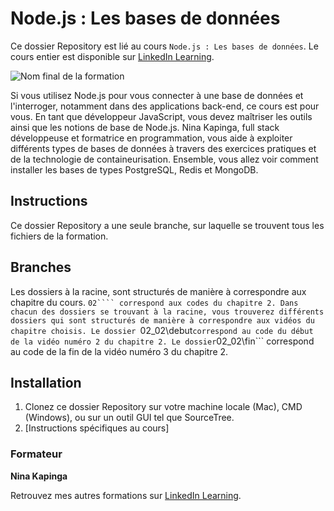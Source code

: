 # Node.js : Les bases de données

Ce dossier Repository est lié au cours `Node.js : Les bases de données`. Le cours entier est disponible sur [LinkedIn Learning][lil-course-url].

![Nom final de la formation][lil-thumbnail-url] 

Si vous utilisez Node.js pour vous connecter à une base de données et l'interroger, notamment dans des applications back-end, ce cours est pour vous. En tant que développeur JavaScript, vous devez maîtriser les outils ainsi que les notions de base de Node.js. Nina Kapinga, full stack développeuse et formatrice en programmation, vous aide à exploiter différents types de bases de données à travers des exercices pratiques et de la technologie de containeurisation. Ensemble, vous allez voir comment installer les bases de types PostgreSQL, Redis et MongoDB.

## Instructions

Ce dossier Repository a une seule branche, sur laquelle se trouvent tous les fichiers  de la formation.

## Branches

Les dossiers à la racine, sont structurés de manière à correspondre aux chapitre du cours. 
```02```` correspond aux codes du chapitre 2.
Dans chacun des dossiers se trouvant à la racine, vous trouverez différents dossiers qui sont structurés de manière à correspondre aux vidéos du chapitre choisis.
Le dossier ```02_02\debut``` correspond au code du début de la vidéo numéro 2 du chapitre 2.
Le dossier ```02_02\fin``` correspond au code de la fin de la vidéo numéro 3 du chapitre 2.


## Installation

1. Clonez ce dossier Repository sur votre machine locale (Mac), CMD (Windows), ou sur un outil GUI tel que SourceTree. 
2. [Instructions spécifiques au cours] 


### Formateur

**Nina Kapinga** 

 Retrouvez mes autres formations sur [LinkedIn Learning](https://www.linkedin.com/learning/instructors/nina-kapinga).
 
[lil-course-url]: https://www.linkedin.com/learning/node-js-les-bases-de-donnees/bienvenue-dans-node-js-les-bases-de-donnees
[lil-thumbnail-url]: https://media.licdn.com/dms/image/D560DAQGfinyC7DpsaA/learning-public-crop_675_1200/0/1692180656097?e=1694415600&v=beta&t=waxUsFI_xdGJbjweKe61Q73zJqt8VGv9qKtRHUjYs2Y

